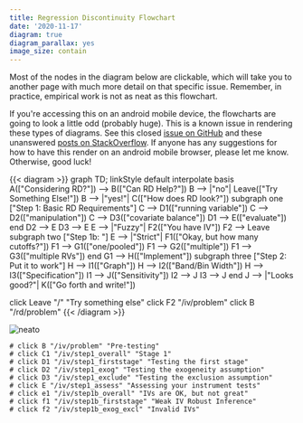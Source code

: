 ```yaml
---
title: Regression Discontinuity Flowchart
date: '2020-11-17'
diagram: true
diagram_parallax: yes
image_size: contain
---
```


Most of the nodes in the diagram below are clickable, which will take you to another page with much more detail on that specific issue. Remember, in practice, empirical work is not as neat as this flowchart. 


If you're accessing this on an android mobile device, the flowcharts are going to look a little odd (probably huge). This is a known issue in rendering these types of diagrams. See this closed [issue on GitHub](https://github.com/mermaid-js/mermaid/issues/816) and these unanswered [posts on StackOverflow](https://stackoverflow.com/search?q=%5Bmermaid%5D+chrome). If anyone has any suggestions for how to have this render on an android mobile browser, please let me know. Otherwise, good luck!


{{< diagram >}}
graph TD;
    linkStyle default interpolate basis
    A(["Considering RD?"]) --> B(["Can RD Help?"])
    B --> |"no"| Leave(["Try Something Else!"])
    B --> |"yes!"| C(["How does RD look?"])
    subgraph one ["Step 1: Basic RD Requirements"]
    C --> D1(["running variable"])
    C --> D2(["manipulation"])
    C --> D3(["covariate balance"])
    D1 --> E(["evaluate"])
    end
    D2 --> E
    D3 --> E
    E --> |"Fuzzy"| F2(["You have IV"])
    F2 --> Leave
    subgraph two ["Step 1b: "]
    E --> |"Strict"| F1(["Okay, but how many cutoffs?"])
    F1 --> G1(["one/pooled"])
    F1 --> G2(["multiple"])
    F1 --> G3(["multiple RVs"])
    end
    G1 --> H(["Implement"])
    subgraph three ["Step 2: Put it to work"]
    H --> I1(["Graph"])
    H --> I2(["Band/Bin Width"])
    H --> I3(["Specification"])
    I1 --> J(["Sensitivity"])
    I2 --> J
    I3 --> J
    end
    J --> |"Looks good?"| K(["Go forth and write!"])
    
   click Leave "/" "Try something else"
   click F2 "/iv/problem"
    click B "/rd/problem"
{{< /diagram >}}

<img src="https://media.giphy.com/media/3oKIPuBx0SDOhdISAw/giphy.gif#center" alt="neato">



    # click B "/iv/problem" "Pre-testing"
    # click C1 "/iv/step1_overall" "Stage 1"
    # click D1 "/iv/step1_firststage" "Testing the first stage"
    # click D2 "/iv/step1_exog" "Testing the exogeneity assumption"
    # click D3 "/iv/step1_exclude" "Testing the exclusion assumption"
    # click E "/iv/step1_assess" "Assessing your instrument tests"
    # click e1 "/iv/step1b_overall" "IVs are OK, but not great"
    # click f1 "/iv/step1b_firststage" "Weak IV Robust Inference"
    # click f2 "/iv/step1b_exog_excl" "Invalid IVs"
   
 
